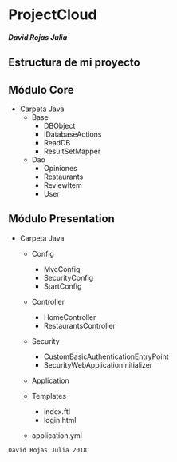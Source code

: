 # ProjectCloud
##### David Rojas Julia

## Estructura de mi proyecto

## Módulo Core
   - Carpeta Java
		- Base
			- DBObject
			- IDatabaseActions
			- ReadDB
			- ResultSetMapper
		- Dao
			- Opiniones
			- Restaurants
			- ReviewItem
			- User
		
## Módulo Presentation
- Carpeta Java

  - Config
	- MvcConfig
	- SecurityConfig
	- StartConfig
	
  - Controller
	- HomeController
	- RestaurantsController
	
  - Security
	- CustomBasicAuthenticationEntryPoint
	- SecurityWebApplicationInitializer
	
  - Application
	
  - Templates
	- index.ftl
	- login.html
	
  - application.yml


```
David Rojas Julia 2018
```
